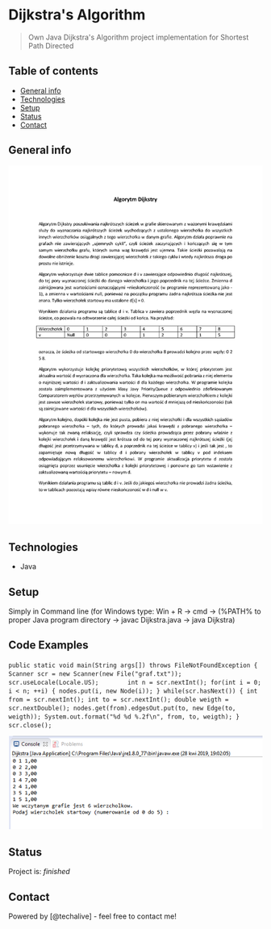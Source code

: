 # Dijkstra's Algorithm
> Own Java Dijkstra's Algorithm project implementation for Shortest Path Directed

## Table of contents
* [General info](#general-info)
* [Technologies](#technologies)
* [Setup](#setup)
* [Status](#status)
* [Contact](#contact)

## General info
![Example screenshot](./img/Algorytm_Dijkstry.png)

## Technologies
* Java

## Setup
Simply in Command line (for Windows type: Win + R -> cmd -> (%PATH% to proper Java program directory -> javac Dijkstra.java -> java Dijkstra)

## Code Examples
`public static void main(String args[]) throws FileNotFoundException {		
		Scanner scr = new Scanner(new File("graf.txt"));
		scr.useLocale(Locale.US);		
		int n = scr.nextInt();
		for(int i = 0; i < n; ++i) {
			nodes.put(i, new Node(i));
		}
		while(scr.hasNext()) {
			int from = scr.nextInt();
			int to = scr.nextInt();
			double weigth = scr.nextDouble();
			nodes.get(from).edgesOut.put(to, new Edge(to, weigth));
			System.out.format("%d %d %.2f\n", from, to, weigth);
		}
		scr.close();`

![Example screenshot](./img/Dijkstra.png)

## Status
Project is: _finished_

## Contact
Powered by [@techalive] - feel free to contact me!
